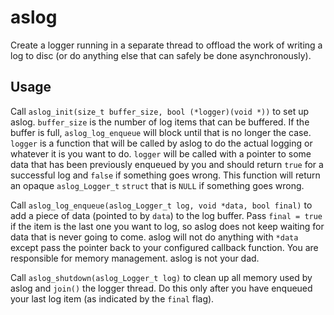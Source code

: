 # aslog
Create a logger running in a separate thread to offload the work of writing a log to disc (or do anything else that can safely be done asynchronously).

## Usage
Call `aslog_init(size_t buffer_size, bool (*logger)(void *))` to set up aslog. `buffer_size` is the number of log items that can be buffered. If the buffer is full, `aslog_log_enqueue` will block until that is no longer the case. `logger` is a function that will be called by aslog to do the actual logging or whatever it is you want to do. `logger` will be called with a pointer to some data that has been previously enqueued by you and should return `true` for a successful log and `false` if something goes wrong. This function will return an opaque `aslog_Logger_t` `struct` that is `NULL` if something goes wrong.

Call `aslog_log_enqueue(aslog_Logger_t log, void *data, bool final)` to add a piece of data (pointed to by `data`) to the log buffer. Pass `final = true` if the item is the last one you want to log, so aslog does not keep waiting for data that is never going to come. aslog will not do anything with `*data` except pass the pointer back to your configured callback function. You are responsible for memory management. aslog is not your dad.

Call `aslog_shutdown(aslog_Logger_t log)` to clean up all memory used by aslog and `join()` the logger thread. Do this only after you have enqueued your last log item (as indicated by the `final` flag).
